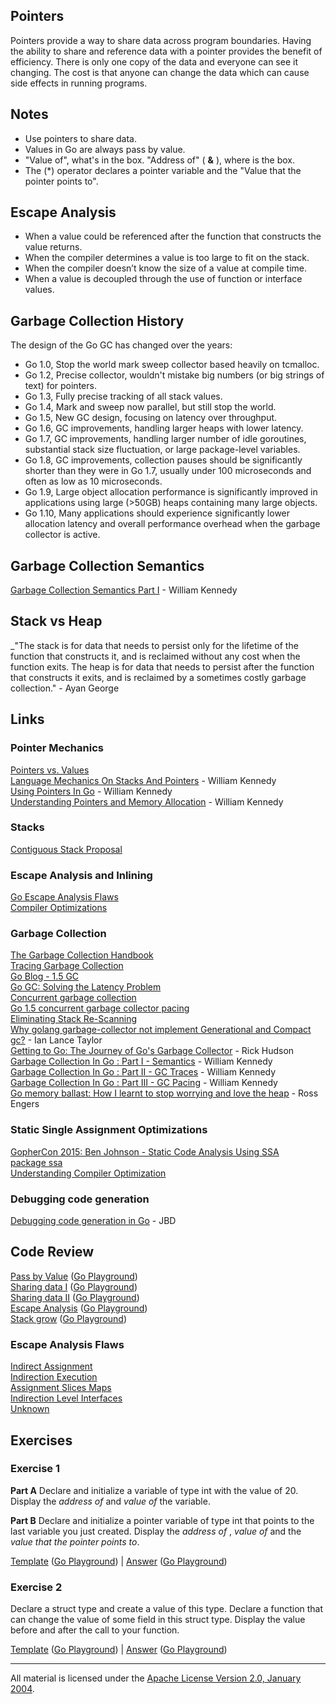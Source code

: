 ## Pointers

Pointers provide a way to share data across program boundaries. Having the ability to share and reference data with a pointer provides the benefit of efficiency. There is only one copy of the data and everyone can see it changing. The cost is that anyone can change the data which can cause side effects in running programs.

## Notes

* Use pointers to share data.
* Values in Go are always pass by value.
* "Value of", what's in the box. "Address of" ( **&** ), where is the box.
* The (*) operator declares a pointer variable and the "Value that the pointer points to".

## Escape Analysis

* When a value could be referenced after the function that constructs the value returns.
* When the compiler determines a value is too large to fit on the stack.
* When the compiler doesn’t know the size of a value at compile time.
* When a value is decoupled through the use of function or interface values.

## Garbage Collection History

The design of the Go GC has changed over the years:
* Go 1.0, Stop the world mark sweep collector based heavily on tcmalloc.
* Go 1.2, Precise collector, wouldn't mistake big numbers (or big strings of text) for pointers.
* Go 1.3, Fully precise tracking of all stack values.
* Go 1.4, Mark and sweep now parallel, but still stop the world.
* Go 1.5, New GC design, focusing on latency over throughput.
* Go 1.6, GC improvements, handling larger heaps with lower latency.
* Go 1.7, GC improvements, handling larger number of idle goroutines, substantial stack size fluctuation, or large package-level variables.
* Go 1.8, GC improvements, collection pauses should be significantly shorter than they were in Go 1.7, usually under 100 microseconds and often as low as 10 microseconds.
* Go 1.9, Large object allocation performance is significantly improved in applications using large (>50GB) heaps containing many large objects.
* Go 1.10, Many applications should experience significantly lower allocation latency and overall performance overhead when the garbage collector is active.

## Garbage Collection Semantics

[Garbage Collection Semantics Part I](https://www.ardanlabs.com/blog/2018/12/garbage-collection-in-go-part1-semantics.html) - William Kennedy

## Stack vs Heap

_"The stack is for data that needs to persist only for the lifetime of the function that constructs it, and is reclaimed without any cost when the function exits. The heap is for data that needs to persist after the function that constructs it exits, and is reclaimed by a sometimes costly garbage collection." - Ayan George

## Links

### Pointer Mechanics

[Pointers vs. Values](https://golang.org/doc/effective_go.html#pointers_vs_values)    
[Language Mechanics On Stacks And Pointers](https://www.ardanlabs.com/blog/2017/05/language-mechanics-on-stacks-and-pointers.html) - William Kennedy    
[Using Pointers In Go](https://www.ardanlabs.com/blog/2014/12/using-pointers-in-go.html) - William Kennedy    
[Understanding Pointers and Memory Allocation](https://www.ardanlabs.com/blog/2013/07/understanding-pointers-and-memory.html) - William Kennedy    

### Stacks

[Contiguous Stack Proposal](https://docs.google.com/document/d/1wAaf1rYoM4S4gtnPh0zOlGzWtrZFQ5suE8qr2sD8uWQ/pub)  

### Escape Analysis and Inlining

[Go Escape Analysis Flaws](https://docs.google.com/document/d/1CxgUBPlx9iJzkz9JWkb6tIpTe5q32QDmz8l0BouG0Cw)  
[Compiler Optimizations](https://github.com/golang/go/wiki/CompilerOptimizations)

### Garbage Collection

[The Garbage Collection Handbook](http://gchandbook.org/)  
[Tracing Garbage Collection](https://en.wikipedia.org/wiki/Tracing_garbage_collection)  
[Go Blog - 1.5 GC](https://blog.golang.org/go15gc)  
[Go GC: Solving the Latency Problem](https://www.youtube.com/watch?v=aiv1JOfMjm0&index=16&list=PL2ntRZ1ySWBf-_z-gHCOR2N156Nw930Hm)  
[Concurrent garbage collection](http://rubinius.com/2013/06/22/concurrent-garbage-collection)  
[Go 1.5 concurrent garbage collector pacing](https://docs.google.com/document/d/1wmjrocXIWTr1JxU-3EQBI6BK6KgtiFArkG47XK73xIQ/edit)  
[Eliminating Stack Re-Scanning](https://github.com/golang/proposal/blob/master/design/17503-eliminate-rescan.md)  
[Why golang garbage-collector not implement Generational and Compact gc?](https://groups.google.com/forum/m/#!topic/golang-nuts/KJiyv2mV2pU) - Ian Lance Taylor  
[Getting to Go: The Journey of Go's Garbage Collector](https://blog.golang.org/ismmkeynote) - Rick Hudson  
[Garbage Collection In Go : Part I - Semantics](https://www.ardanlabs.com/blog/2018/12/garbage-collection-in-go-part1-semantics.html) - William Kennedy  
[Garbage Collection In Go : Part II - GC Traces](https://www.ardanlabs.com/blog/2019/05/garbage-collection-in-go-part2-gctraces.html) - William Kennedy  
[Garbage Collection In Go : Part III - GC Pacing](https://www.ardanlabs.com/blog/2019/07/garbage-collection-in-go-part3-gcpacing.html) - William Kennedy  
[Go memory ballast: How I learnt to stop worrying and love the heap](https://blog.twitch.tv/en/2019/04/10/go-memory-ballast-how-i-learnt-to-stop-worrying-and-love-the-heap-26c2462549a2/) - Ross Engers  

### Static Single Assignment Optimizations

[GopherCon 2015: Ben Johnson - Static Code Analysis Using SSA](https://www.youtube.com/watch?v=D2-gaMvWfQY)  
[package ssa](https://godoc.org/golang.org/x/tools/go/ssa)    
[Understanding Compiler Optimization](https://www.youtube.com/watch?v=FnGCDLhaxKU)

### Debugging code generation

[Debugging code generation in Go](https://rakyll.org/codegen/) - JBD    

## Code Review

[Pass by Value](example1/example1.go) ([Go Playground](https://play.golang.org/p/9kxh18hd_BT))  
[Sharing data I](example2/example2.go) ([Go Playground](https://play.golang.org/p/mJz5RINaimn))  
[Sharing data II](example3/example3.go) ([Go Playground](https://play.golang.org/p/GpmPICMGMre))  
[Escape Analysis](example4/example4.go) ([Go Playground](https://play.golang.org/p/BCtJrNRJGun))  
[Stack grow](example5/example5.go) ([Go Playground](https://play.golang.org/p/vBKF2hXvKBb))  

### Escape Analysis Flaws

[Indirect Assignment](flaws/example1/example1_test.go)  
[Indirection Execution](flaws/example2/example2_test.go)  
[Assignment Slices Maps](flaws/example3/example3_test.go)  
[Indirection Level Interfaces](flaws/example4/example4_test.go)  
[Unknown](flaws/example5/example5_test.go)  

## Exercises

### Exercise 1

**Part A** Declare and initialize a variable of type int with the value of 20. Display the _address of_ and _value of_ the variable.

**Part B** Declare and initialize a pointer variable of type int that points to the last variable you just created. Display the _address of_ , _value of_ and the _value that the pointer points to_.

[Template](exercises/template1/template1.go) ([Go Playground](https://play.golang.org/p/6QYTKWzF8s8)) |
[Answer](exercises/exercise1/exercise1.go) ([Go Playground](https://play.golang.org/p/qq5P9gRDHKc))

### Exercise 2

Declare a struct type and create a value of this type. Declare a function that can change the value of some field in this struct type. Display the value before and after the call to your function.

[Template](exercises/template2/template2.go) ([Go Playground](https://play.golang.org/p/nolKjrgBX-X)) |
[Answer](exercises/exercise2/exercise2.go) ([Go Playground](https://play.golang.org/p/i6utWhgDUH4))
___
All material is licensed under the [Apache License Version 2.0, January 2004](http://www.apache.org/licenses/LICENSE-2.0).
